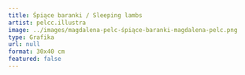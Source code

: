 ```yaml
---
title: Śpiące baranki / Sleeping lambs
artist: pelcc.illustra
image: ../images/magdalena-pelc-śpiące-baranki-magdalena-pelc.png
type: Grafika
url: null
format: 30x40 cm
featured: false
---
```

